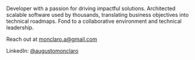 #

Developer with a passion for driving impactful solutions. Architected scalable software used by thousands, translating business objectives into technical roadmaps. Fond to a collaborative environment and technical leadership.



Reach out at monclaro.a@gmail.com

LinkedIn: [@augustomonclaro](https://linkedin.com/in/augustomonclaro)

